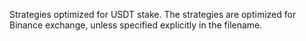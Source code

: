 Strategies optimized for USDT stake. The strategies are optimized for Binance exchange, unless specified explicitly in the filename.